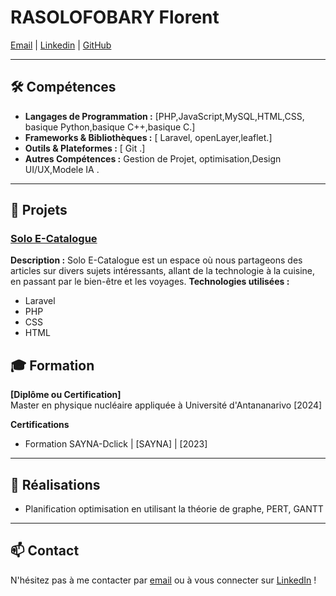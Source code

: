 
# RASOLOFOBARY Florent
 [Email](mailto:rasolofobaryflorent@gmail) | [Linkedin](https://www.linkedin.com/in/florent-rasolofobary-44018a269/) | [GitHub](https://github.com/RASOLOFOBARYFlorent/)

---

## 🛠️ Compétences
- **Langages de Programmation :** [PHP,JavaScript,MySQL,HTML,CSS, basique Python,basique C++,basique C.]
- **Frameworks & Bibliothèques :** [ Laravel, openLayer,leaflet.]
- **Outils & Plateformes :** [ Git .]
- **Autres Compétences :** Gestion de Projet, optimisation,Design UI/UX,Modele IA .

---

## 📂 Projets

### [Solo E-Catalogue](https://github.com/RASOLOFOBARYFlorent/laravel-blog)
**Description :** Solo E-Catalogue est un espace où nous partageons des articles sur divers sujets intéressants, allant de la technologie à la cuisine, en passant par le bien-être et les voyages. 
**Technologies utilisées :** 
* Laravel
* PHP
* CSS
* HTML




## 🎓 Formation

**[Diplôme ou Certification]**  
Master en physique nucléaire appliquée à Université d'Antananarivo [2024]

**Certifications**  
- Formation SAYNA-Dclick | [SAYNA] | [2023]

---

## 🌟 Réalisations
- Planification optimisation en utilisant la théorie de graphe, PERT, GANTT



---

## 📫 Contact
N'hésitez pas à me contacter par [email](mailto:rasolofobaryflorent@gmail.com) ou à vous connecter sur [LinkedIn](https://www.linkedin.com/in/florent-rasolofobary-44018a269/) !

